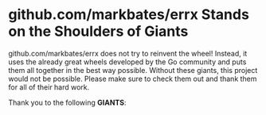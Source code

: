 # github.com/markbates/errx Stands on the Shoulders of Giants

github.com/markbates/errx does not try to reinvent the wheel! Instead, it uses
the already great wheels developed by the Go community and puts them all
together in the best way possible. Without these giants, this project would not
be possible. Please make sure to check them out and thank them for all of their
hard work.

Thank you to the following **GIANTS**:

